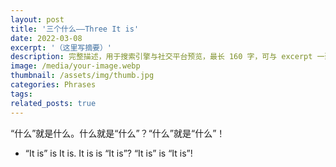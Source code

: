 ```yaml
---
layout: post
title: '三个什么——Three It is'
date: 2022-03-08
excerpt: '（这里写摘要）'
description: 完整描述，用于搜索引擎与社交平台预览，最长 160 字，可与 excerpt 一致
image: /media/your-image.webp
thumbnail: /assets/img/thumb.jpg
categories: Phrases
tags: 
related_posts: true
---
```


“什么”就是什么。什么就是“什么”？“什么”就是“什么”！

- “It is” is It is. It is is “It is”? “It is” is “It is”!